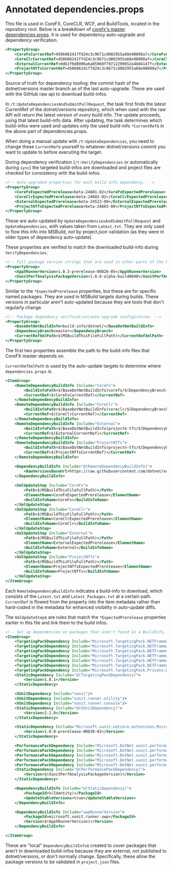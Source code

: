 # Annotated dependencies.props

This file is used in CoreFX, CoreCLR, WCF, and BuildTools, located in the repository root. Below is a breakdown of [corefx's master dependencies.props](https://github.com/dotnet/corefx/blob/b57a43bb40fc2099e91d641a8b4f8c76a46afe6a/dependencies.props). It is used for dependency auto-upgrade and dependency verification.

``` xml
<PropertyGroup>
	<CoreFxCurrentRef>450606241ffd24c3c9671cd002955a68e98008a7</CoreFxCurrentRef>
	<CoreClrCurrentRef>450606241ffd24c3c9671cd002955a68e98008a7</CoreClrCurrentRef>
	<ExternalCurrentRef>0db1f9d8996a6a05960f79712299652a4b04147f</ExternalCurrentRef>
	<ProjectNTfsCurrentRef>450606241ffd24c3c9671cd002955a68e98008a7</ProjectNTfsCurrentRef>
</PropertyGroup>
```

Source of truth for dependency tooling: the commit hash of the dotnet/versions master branch as of the last auto-upgrade. These are used with the GitHub raw api to download build-infos.

In `/t:UpdateDependenciesAndSubmitPullRequest`, the task first finds the latest CurrentRef of the dotnet/versions repository, which when used with the raw API will return the latest version of *every* build info. The update proceeds, using that latest build-info data. After updating, the task determines which build-infos were used and updates only the used build-info `*CurrentRef`s in the above part of dependencies.props.

When doing a manual update with `/t:UpdateDependencies`, you need to change these `CurrentRef`s yourself to whatever dotnet/versions commit you want to update to before executing the target.

During dependency verification (`/t:VerifyDependencies` or automatically during `sync`) the targeted build-infos are downloaded and project files are checked for consistency with the build-infos.

``` xml
<!-- Auto-upgraded properties for each build info dependency. -->
<PropertyGroup>
	<CoreFxExpectedPrerelease>beta-24601-02</CoreFxExpectedPrerelease>
	<CoreClrExpectedPrerelease>beta-24603-02</CoreClrExpectedPrerelease>
	<ExternalExpectedPrerelease>beta-24523-00</ExternalExpectedPrerelease>
	<ProjectNTfsExpectedPrerelease>beta-24603-00</ProjectNTfsExpectedPrerelease>
</PropertyGroup>
```

These are auto-updated by `UpdateDependenciesAndSubmitPullRequest` and `UpdateDependencies`, with values taken from `Latest.txt`. They are only used to flow this info into MSBuild, *not* by project.json validation (as they were in older types of dependency auto-update).

These properties are verified to match the downloaded build-info during `VerifyDependencies`.

``` xml
<!-- Full package version strings that are used in other parts of the build. -->
<PropertyGroup>
	<AppXRunnerVersion>1.0.3-prerelease-00826-05</AppXRunnerVersion>
	<XunitPerfAnalysisPackageVersion>1.0.0-alpha-build0040</XunitPerfAnalysisPackageVersion>
</PropertyGroup>
```

Similar to the `*ExpectedPrerelease` properties, but these are for specific named packages. They are used in MSBuild targets during builds. These versions in particular aren't auto-updated because they are tools that don't regularly change.

``` xml
<!-- Package dependency verification/auto-upgrade configuration. -->
<PropertyGroup>
	<BaseDotNetBuildInfo>build-info/dotnet/</BaseDotNetBuildInfo>
	<DependencyBranch>master</DependencyBranch>
	<CurrentRefXmlPath>$(MSBuildThisFileFullPath)</CurrentRefXmlPath>
</PropertyGroup>
```

The first two properties assemble the path to the build-info files that CoreFX master depends on.

`CurrentRefXmlPath` is used by the auto-update targets to determine where `dependencies.props` is.

``` xml
<ItemGroup>
	<RemoteDependencyBuildInfo Include="CoreFx">
		<BuildInfoPath>$(BaseDotNetBuildInfo)corefx/$(DependencyBranch)</BuildInfoPath>
		<CurrentRef>$(CoreFxCurrentRef)</CurrentRef>
	</RemoteDependencyBuildInfo>
	<RemoteDependencyBuildInfo Include="CoreClr">
		<BuildInfoPath>$(BaseDotNetBuildInfo)coreclr/$(DependencyBranch)</BuildInfoPath>
		<CurrentRef>$(CoreClrCurrentRef)</CurrentRef>
	</RemoteDependencyBuildInfo>
	<RemoteDependencyBuildInfo Include="External">
		<BuildInfoPath>$(BaseDotNetBuildInfo)projectk-tfs/$(DependencyBranch)</BuildInfoPath>
		<CurrentRef>$(ExternalCurrentRef)</CurrentRef>
	</RemoteDependencyBuildInfo>
	<RemoteDependencyBuildInfo Include="ProjectNTfs">
		<BuildInfoPath>$(BaseDotNetBuildInfo)projectn-tfs/$(DependencyBranch)</BuildInfoPath>
		<CurrentRef>$(ProjectNTfsCurrentRef)</CurrentRef>
	</RemoteDependencyBuildInfo>

	<DependencyBuildInfo Include="@(RemoteDependencyBuildInfo)">
		<RawVersionsBaseUrl>https://raw.githubusercontent.com/dotnet/versions</RawVersionsBaseUrl>
	</DependencyBuildInfo>
	
	<XmlUpdateStep Include="CoreFx">
		<Path>$(MSBuildThisFileFullPath)</Path>
		<ElementName>CoreFxExpectedPrerelease</ElementName>
		<BuildInfoName>CoreFx</BuildInfoName>
	</XmlUpdateStep>
	<XmlUpdateStep Include="CoreClr">
		<Path>$(MSBuildThisFileFullPath)</Path>
		<ElementName>CoreClrExpectedPrerelease</ElementName>
		<BuildInfoName>CoreClr</BuildInfoName>
	</XmlUpdateStep>
	<XmlUpdateStep Include="External">
		<Path>$(MSBuildThisFileFullPath)</Path>
		<ElementName>ExternalExpectedPrerelease</ElementName>
		<BuildInfoName>External</BuildInfoName>
	</XmlUpdateStep>
	<XmlUpdateStep Include="ProjectNTfs">
		<Path>$(MSBuildThisFileFullPath)</Path>
		<ElementName>ProjectNTfsExpectedPrerelease</ElementName>
		<BuildInfoName>ProjectNTfs</BuildInfoName>
	</XmlUpdateStep>
</ItemGroup>
```

Each `RemoteDependencyBuildInfo` indicates a build-info to download, which consists of the `Latest.txt` and `Latest_Packages.txt` at a certain path. `CurrentRef` is flowed from the property into the item metadata rather than hard-coded in the metadata for enhanced visibility in auto-update diffs.

The `XmlUpdateStep`s are rules that match the `*ExpectedPrerelease` properties earlier in this file and link them to the build infos.

``` xml
<!-- Set up dependencies on packages that aren't found in a BuildInfo. -->
<ItemGroup>
	<TargetingPackDependency Include="Microsoft.TargetingPack.NETFramework.v4.5" />
	<TargetingPackDependency Include="Microsoft.TargetingPack.NETFramework.v4.5.1" />
	<TargetingPackDependency Include="Microsoft.TargetingPack.NETFramework.v4.5.2" />
	<TargetingPackDependency Include="Microsoft.TargetingPack.NETFramework.v4.6" />
	<TargetingPackDependency Include="Microsoft.TargetingPack.NETFramework.v4.6.1" />
	<TargetingPackDependency Include="Microsoft.TargetingPack.NETFramework.v4.6.2" />
	<TargetingPackDependency Include="Microsoft.TargetingPack.Private.WinRT" />
	<StaticDependency Include="@(TargetingPackDependency)">
		<Version>1.0.1</Version>
	</StaticDependency>

	<XUnitDependency Include="xunit"/>
	<XUnitDependency Include="xunit.runner.utility"/>
	<XUnitDependency Include="xunit.runner.console"/>
	<StaticDependency Include="@(XUnitDependency)">
		<Version>2.1.0</Version>
	</StaticDependency>

	<StaticDependency Include="Microsoft.xunit.netcore.extensions;Microsoft.DotNet.BuildTools.TestSuite">
		<Version>1.0.0-prerelease-00830-02</Version>
	</StaticDependency>

	<PerformancePackDependency Include="Microsoft.DotNet.xunit.performance" />
	<PerformancePackDependency Include="Microsoft.DotNet.xunit.performance.analysis" />
	<PerformancePackDependency Include="Microsoft.DotNet.xunit.performance.analysis.cli" />
	<PerformancePackDependency Include="Microsoft.DotNet.xunit.performance.runner.cli" />
	<PerformancePackDependency Include="Microsoft.DotNet.xunit.performance.runner.Windows" />
	<StaticDependency Include="@(PerformancePackDependency)">
		<Version>$(XunitPerfAnalysisPackageVersion)</Version>
	</StaticDependency>

	<DependencyBuildInfo Include="@(StaticDependency)">
		<PackageId>%(Identity)</PackageId>
		<UpdateStableVersions>true</UpdateStableVersions>
	</DependencyBuildInfo>

	<DependencyBuildInfo Include="uwpRunnerVersion">
		<PackageId>microsoft.xunit.runner.uwp</PackageId>
		<Version>$(AppXRunnerVersion)</Version>
	</DependencyBuildInfo>

</ItemGroup>
```

These are "local" `DependencyBuildInfo`s created to cover packages that aren't in downloaded build-infos because they are external, not published to dotnet/versions, or don't normally change. Specifically, these allow the package versions to be validated in `project.json` files.
